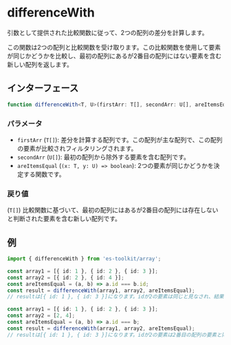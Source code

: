 # differenceWith

引数として提供された比較関数に従って、2つの配列の差分を計算します。

この関数は2つの配列と比較関数を受け取ります。この比較関数を使用して要素が同じかどうかを比較し、最初の配列にあるが2番目の配列にはない要素を含む新しい配列を返します。

## インターフェース

```typescript
function differenceWith<T, U>(firstArr: T[], secondArr: U[], areItemsEqual: (x: T, y: U) => boolean): T[];
```

### パラメータ

- `firstArr` (`T[]`): 差分を計算する配列です。この配列が主な配列で、この配列の要素が比較されフィルタリングされます。
- `secondArr` (`U[]`): 最初の配列から除外する要素を含む配列です。
- `areItemsEqual` (`(x: T, y: U) => boolean`): 2つの要素が同じかどうかを決定する関数です。

### 戻り値

(`T[]`) 比較関数に基づいて、最初の配列にはあるが2番目の配列には存在しないと判断された要素を含む新しい配列です。

## 例

```typescript
import { differenceWith } from 'es-toolkit/array';

const array1 = [{ id: 1 }, { id: 2 }, { id: 3 }];
const array2 = [{ id: 2 }, { id: 4 }];
const areItemsEqual = (a, b) => a.id === b.id;
const result = differenceWith(array1, array2, areItemsEqual);
// resultは[{ id: 1 }, { id: 3 }]になります。idが2の要素は同じと見なされ、結果から除外されます。

const array1 = [{ id: 1 }, { id: 2 }, { id: 3 }];
const array2 = [2, 4];
const areItemsEqual = (a, b) => a.id === b;
const result = differenceWith(array1, array2, areItemsEqual);
// resultは[{ id: 1 }, { id: 3 }]になります。idが2の要素は2番目の配列の要素と同じと見なされ、結果から除外されます。
```

